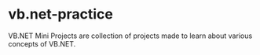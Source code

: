 # vb.net-practice
VB.NET Mini Projects are collection of projects made to learn about various concepts of VB.NET. 
